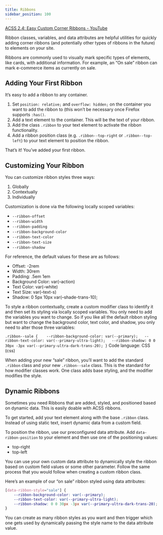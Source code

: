 ```yaml
---
title: Ribbons
sidebar_position: 100
---
```


[ACSS 2.4: Easy Custom Corner Ribbons - YouTube](https://www.youtube.com/watch?v=Pw4-kMv0MIw&embeds_referring_euri=https%3A%2F%2Fautomaticcss.com%2F)

Ribbon classes, variables, and data attributes are helpful utilities for quickly adding corner ribbons (and potentially other types of ribbons in the future) to elements on your site.

Ribbons are commonly used to visually mark specific types of elements, like cards, with additional information. For example, an “On sale” ribbon can mark e-commerce items as currently on sale.

## Adding Your First Ribbon

It’s easy to add a ribbon to any container.

1.  Set `position: relative;` and `overflow: hidden;` on the container you want to add the ribbon to (this won’t be necessary once Firefox supports `:has()`.
2.  Add a text element to the container. This will be the text of your ribbon.
3.  Add the class `.ribbon` to your text element to activate the ribbon functionality.
4.  Add a ribbon position class (e.g. `.ribbon--top-right` or `.ribbon--top-left`) to your text element to position the ribbon.

That’s it! You’ve added your first ribbon.

## Customizing Your Ribbon

You can customize ribbon styles three ways:

1.  Globally
2.  Contextually
3.  Individually

Customization is done via the following locally scoped variables:

- `--ribbon-offset`
- `--ribbon-width`
- `--ribbon-padding`
- `--ribbon-background-color`
- `--ribbon-text-color`
- `--ribbon-text-size`
- `--ribbon-shadow`

For reference, the default values for these are as follows:

- Offset: -2rem
- Width: 30rem
- Padding: .5em 1em
- Background Color: var(–action)
- Text Color: var(–white)
- Text Size: var(–text-s)
- Shadow: 0 5px 10px var(–shade-trans-10);

To style a ribbon contextually, create a custom modifier class to identify it and then set its styling via locally scoped variables. You only need to add the variables you want to change. So if you like all the default ribbon styling but want to change the background color, text color, and shadow, you only need to alter those three variables:

`.ribbon--sale {    --ribbon-background-color: var(--primary);   --ribbon-text-color: var(--primary-ultra-light);   --ribbon-shadow: 0 0 30px -3px var(--primary-ultra-dark-trans-20); }`
Code language: CSS (css)

When adding your new “sale” ribbon, you’ll want to add the standard `.ribbon` class and your new `.ribbon--sale` class. This is the standard for how modifier classes work. One class adds base styling, and the modifier modifies the style.

## Dynamic Ribbons

Sometimes you need Ribbons that are added, styled, and positioned based on dynamic data. This is easily doable with ACSS ribbons.

To get started, add your text element along with the base `.ribbon` class. Instead of using static text, insert dynamic data from a custom field.

To position the ribbon, use our preconfigured data attribute. Add `data-ribbon-position` to your element and then use one of the positioning values:

- top-right
- top-left

You can use your own custom data attribute to dynamically style the ribbon based on custom field values or some other parameter. Follow the same process that you would follow when creating a custom ribbon class.

Here’s an example of our “on sale” ribbon styled using data attributes:

```CSS
[data-ribbon-style="sale"] {
    --ribbon-background-color: var(--primary);
    --ribbon-text-color: var(--primary-ultra-light);
    --ribbon-shadow: 0 0 30px -3px var(--primary-ultra-dark-trans-20);
}
```

You can create as many ribbon styles as you want and then trigger which one gets used by dynamically passing the style name to the data attribute value.
